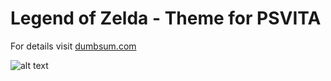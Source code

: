 # Legend of Zelda - Theme for PSVITA

For details visit [dumbsum.com](http://www.dumbsum.com/creating-ps-vita-theme-legend-zelda-kakariko-village/)


![alt text](http://www.dumbsum.com/wp-content/uploads/2017/08/Comwiz_Zelda_ThumbBig.png)
